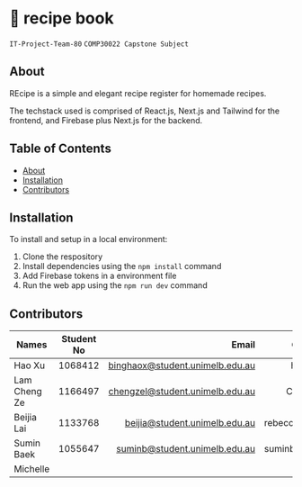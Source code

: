 # 🥗 recipe book
`IT-Project-Team-80` `COMP30022 Capstone Subject`

## About

REcipe is a simple and elegant recipe register for homemade recipes.

The techstack used is comprised of React.js, Next.js and Tailwind for the frontend, and Firebase plus Next.js for the backend.

## Table of Contents
- [About](#about)
- [Installation](#installation)
- [Contributors](#contributors)

## Installation
To install and setup in a local environment: 
  1. Clone the respository
  2. Install dependencies using the `npm install` command
  4. Add Firebase tokens in a environment file
  3. Run the web app using the `npm run dev` command


## Contributors

| Names         | Student No    | Email                           |GitHub       |
| ------------- |:-------------:| -------------------------------:| -----------:|
| Hao Xu        | 1068412       | binghaox@student.unimelb.edu.au | haozoo      |
| Lam Cheng Ze  | 1166497       | chengzel@student.unimelb.edu.au | CZLam7      |
| Beijia Lai    | 1133768       | beijia@student.unimelb.edu.au   | rebecca0201 |
| Sumin Baek    | 1055647       | suminb@student.unimelb.edu.au   | suminbaek99 |
| Michelle      |               |                                 |             |
